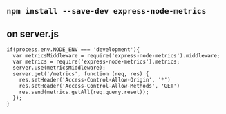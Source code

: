 ## `npm install --save-dev express-node-metrics`

## on server.js
```
if(process.env.NODE_ENV === 'development'){
  var metricsMiddleware = require('express-node-metrics').middleware;
  var metrics = require('express-node-metrics').metrics;
  server.use(metricsMiddleware);
  server.get('/metrics', function (req, res) {
    res.setHeader('Access-Control-Allow-Origin', '*')
    res.setHeader('Access-Control-Allow-Methods', 'GET')
    res.send(metrics.getAll(req.query.reset));
  });
}
```
